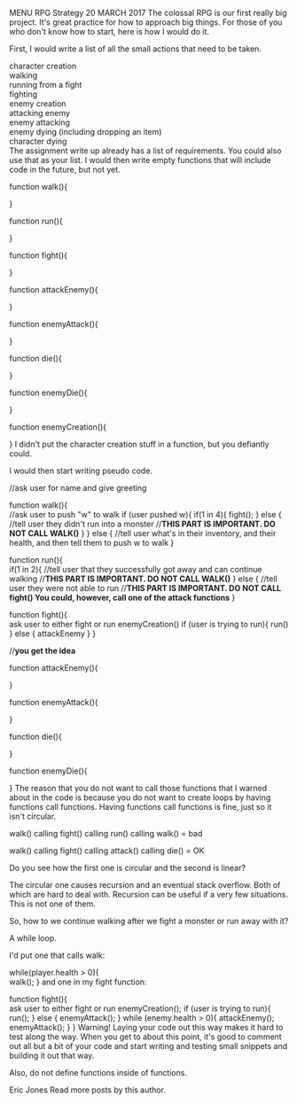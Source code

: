 MENU
RPG Strategy
20 MARCH 2017
The colossal RPG is our first really big project. It's great practice for how to approach big things. For those of you who don't know how to start, here is how I would do it.

First, I would write a list of all the small actions that need to be taken.

character creation  
walking  
running from a fight  
fighting  
enemy creation  
attacking enemy  
enemy attacking  
enemy dying (including dropping an item)  
character dying  
The assignment write up already has a list of requirements. You could also use that as your list. I would then write empty functions that will include code in the future, but not yet.

function walk(){

}

function run(){

}

function fight(){

}

function attackEnemy(){

}

function enemyAttack(){

}

function die(){

}

function enemyDie(){

}

function enemyCreation(){

}
I didn't put the character creation stuff in a function, but you defiantly could.

I would then start writing pseudo code.

//ask user for name and give greeting

function walk(){  
   //ask user to push "w" to walk
    if (user pushed w){
        if(1 in 4){
            fight();
        } else {
            //tell user they didn't run into a monster
            //****THIS PART IS IMPORTANT. DO NOT CALL WALK()****
        }
    } else {
        //tell user what's in their inventory, and their health, and then tell them to push w to walk
}

function run(){  
    if(1 in 2){
        //tell user that they successfully got away and can continue walking
        //****THIS PART IS IMPORTANT. DO NOT CALL WALK()****
    } else {
        //tell user they were not able to run
        //****THIS PART IS IMPORTANT. DO NOT CALL fight() You could, however, call one of the attack functions****
}

function fight(){  
    ask user to either fight or run
    enemyCreation()
    if (user is trying to run){
        run()
    } else {
        attackEnemy
    }
}

//****you get the idea****

function attackEnemy(){

}

function enemyAttack(){

}

function die(){

}

function enemyDie(){

}
The reason that you do not want to call those functions that I warned about in the code is because you do not want to create loops by having functions call functions. Having functions call functions is fine, just so it isn't circular.

walk() calling fight() calling run() calling walk() = bad

walk() calling fight() calling attack() calling die() = OK

Do you see how the first one is circular and the second is linear?

The circular one causes recursion and an eventual stack overflow. Both of which are hard to deal with. Recursion can be useful if a very few situations. This is not one of them.

So, how to we continue walking after we fight a monster or run away with it?

A while loop.

I'd put one that calls walk:

while(player.health > 0){  
    walk();
}
and one in my fight function:

function fight(){  
    ask user to either fight or run
    enemyCreation();
    if (user is trying to run){
        run();
    } else {
        enemyAttack();
    }
    while (enemy.health > 0){
        attackEnemy();
        enemyAttack();
    }
}
Warning!
Laying your code out this way makes it hard to test along the way. When you get to about this point, it's good to comment out all but a bit of your code and start writing and testing small snippets and building it out that way.

Also, do not define functions inside of functions.

Eric Jones
Read more posts by this author.